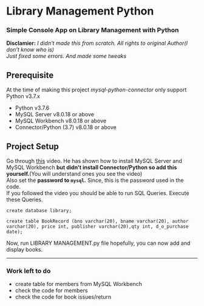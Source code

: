 # Library Management Python
### Simple Console App on Library Management with Python<br>
**Disclamier:** _I didn't made this from scratch. All rights to original Author(I don't know who is)<br>
Just fixed some errors. And made some tweaks_

## Prerequisite
At the time of making this project _mysql-python-connector_ only support Python v3.7.x
- Python v3.7.6
- MySQL Server v8.0.18 or above
- MySQL Workbench v8.0.18 or above
- Connector/Python (3.7) v8.0.18 or above

## Project Setup
Go through [this](https://www.youtube.com/watch?v=u96rVINbAUI "How To Install MySQL (Server and Workbench)") 
video. He has shown how to install MySQL Server and MySQL Workbench **but didn't install Connector/Python so 
add this yourself.**(You will understand ones you see the video)<br>
Also set the **password to `mysql`.** Since, this is the password used in the code.
<br>
If you followed the video you should be able to run SQL Queries. Execute these Queries.
```
create database library;
```
```
create table BookRecord (bno varchar(20), bname varchar(20), author varchar(20), price int, publisher varchar(20),qty int, d_o_purchase date);
```
Now, run LIBRARY MANAGEMENT.py file hopefully, you can now add and display books. 

---
### Work left to do
- create table for members from MySQL Workbench
- check the code for members
- check the code for book issues/return
